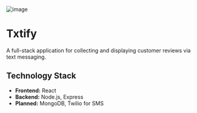 ![image](https://github.com/user-attachments/assets/85b0ea83-0f4c-42ec-8776-6d9b24f8b285)

# Txtify

A full-stack application for collecting and displaying customer reviews via text messaging.


## Technology Stack

- **Frontend:** React
- **Backend:** Node.js, Express
- **Planned:** MongoDB, Twilio for SMS 
